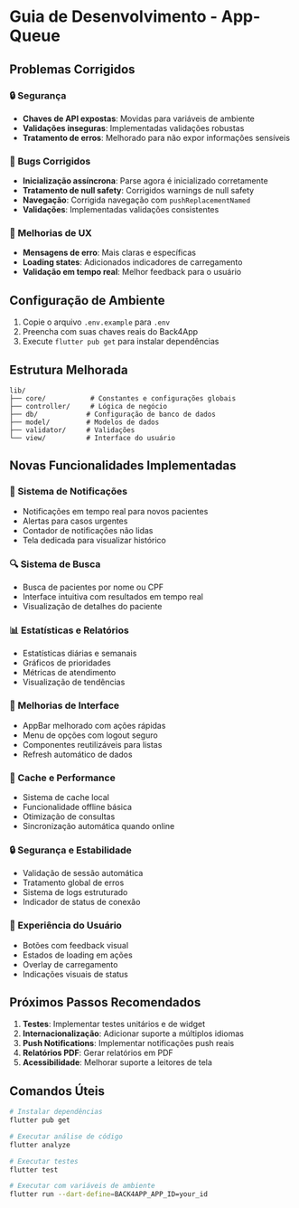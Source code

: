 # Guia de Desenvolvimento - App-Queue

## Problemas Corrigidos

### 🔒 Segurança
- **Chaves de API expostas**: Movidas para variáveis de ambiente
- **Validações inseguras**: Implementadas validações robustas
- **Tratamento de erros**: Melhorado para não expor informações sensíveis

### 🐛 Bugs Corrigidos
- **Inicialização assíncrona**: Parse agora é inicializado corretamente
- **Tratamento de null safety**: Corrigidos warnings de null safety
- **Navegação**: Corrigida navegação com `pushReplacementNamed`
- **Validações**: Implementadas validações consistentes

### 📱 Melhorias de UX
- **Mensagens de erro**: Mais claras e específicas
- **Loading states**: Adicionados indicadores de carregamento
- **Validação em tempo real**: Melhor feedback para o usuário

## Configuração de Ambiente

1. Copie o arquivo `.env.example` para `.env`
2. Preencha com suas chaves reais do Back4App
3. Execute `flutter pub get` para instalar dependências

## Estrutura Melhorada

```
lib/
├── core/           # Constantes e configurações globais
├── controller/     # Lógica de negócio
├── db/            # Configuração de banco de dados
├── model/         # Modelos de dados
├── validator/     # Validações
└── view/          # Interface do usuário
```

## Novas Funcionalidades Implementadas

### 🔔 Sistema de Notificações
- Notificações em tempo real para novos pacientes
- Alertas para casos urgentes
- Contador de notificações não lidas
- Tela dedicada para visualizar histórico

### 🔍 Sistema de Busca
- Busca de pacientes por nome ou CPF
- Interface intuitiva com resultados em tempo real
- Visualização de detalhes do paciente

### 📊 Estatísticas e Relatórios
- Estatísticas diárias e semanais
- Gráficos de prioridades
- Métricas de atendimento
- Visualização de tendências

### 📱 Melhorias de Interface
- AppBar melhorado com ações rápidas
- Menu de opções com logout seguro
- Componentes reutilizáveis para listas
- Refresh automático de dados

### 💾 Cache e Performance
- Sistema de cache local
- Funcionalidade offline básica
- Otimização de consultas
- Sincronização automática quando online

### 🔒 Segurança e Estabilidade
- Validação de sessão automática
- Tratamento global de erros
- Sistema de logs estruturado
- Indicador de status de conexão

### 🎨 Experiência do Usuário
- Botões com feedback visual
- Estados de loading em ações
- Overlay de carregamento
- Indicações visuais de status

## Próximos Passos Recomendados

1. **Testes**: Implementar testes unitários e de widget
2. **Internacionalização**: Adicionar suporte a múltiplos idiomas
3. **Push Notifications**: Implementar notificações push reais
4. **Relatórios PDF**: Gerar relatórios em PDF
5. **Acessibilidade**: Melhorar suporte a leitores de tela

## Comandos Úteis

```bash
# Instalar dependências
flutter pub get

# Executar análise de código
flutter analyze

# Executar testes
flutter test

# Executar com variáveis de ambiente
flutter run --dart-define=BACK4APP_APP_ID=your_id
```